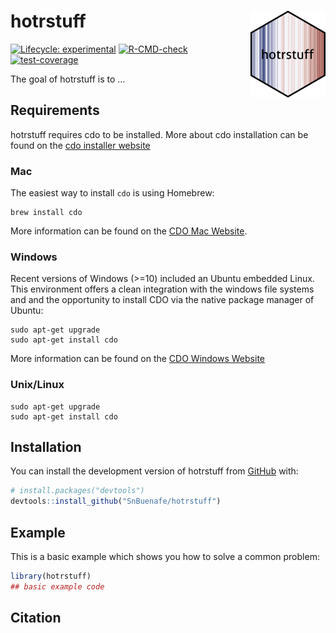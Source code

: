 
<!-- README.md is generated from README.Rmd. Please edit that file -->

# hotrstuff <img src="man/figures/logo.png" align="right" height="139" alt="" />

<!-- badges: start -->

[![Lifecycle:
experimental](https://img.shields.io/badge/lifecycle-experimental-orange.svg)](https://lifecycle.r-lib.org/articles/stages.html#experimental)
[![R-CMD-check](https://github.com/SnBuenafe/hotrstuff/actions/workflows/R-CMD-check.yaml/badge.svg)](https://github.com/SnBuenafe/hotrstuff/actions/workflows/R-CMD-check.yaml)
[![test-coverage](https://github.com/SnBuenafe/hotrstuff/actions/workflows/test-coverage.yaml/badge.svg)](https://github.com/SnBuenafe/hotrstuff/actions/workflows/test-coverage.yaml)
<!-- badges: end -->

The goal of hotrstuff is to …

## Requirements

hotrstuff requires cdo to be installed. More about cdo installation can
be found on the [cdo installer
website](https://code.mpimet.mpg.de/projects/cdo/wiki#Installation-and-Supported-Platforms)

### Mac

The easiest way to install `cdo` is using Homebrew:

    brew install cdo

More information can be found on the [CDO Mac
Website](https://code.mpimet.mpg.de/projects/cdo/wiki/MacOS_Platform).

### Windows

Recent versions of Windows (\>=10) included an Ubuntu embedded Linux.
This environment offers a clean integration with the windows file
systems and and the opportunity to install CDO via the native package
manager of Ubuntu:

    sudo apt-get upgrade
    sudo apt-get install cdo

More information can be found on the [CDO Windows
Website](https://code.mpimet.mpg.de/projects/cdo/wiki/Win32)

### Unix/Linux

    sudo apt-get upgrade
    sudo apt-get install cdo

## Installation

You can install the development version of hotrstuff from
[GitHub](https://github.com/) with:

``` r
# install.packages("devtools")
devtools::install_github("SnBuenafe/hotrstuff")
```

## Example

This is a basic example which shows you how to solve a common problem:

``` r
library(hotrstuff)
## basic example code
```

## Citation
